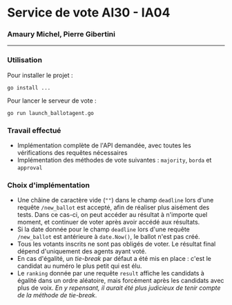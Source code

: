 # Service de vote AI30 - IA04
### Amaury Michel, Pierre Gibertini
***

### Utilisation
Pour installer le projet :
```
go install ...
```

Pour lancer le serveur de vote :
```
go run launch_ballotagent.go 
```

### Travail effectué
- Implémentation complète de l'API demandée, avec toutes les vérifications des requêtes nécessaires
- Implémentation des méthodes de vote suivantes : `majority`, `borda` et `approval`


### Choix d'implémentation
- Une châine de caractère vide (`""`) dans le champ `deadline` lors d'une requête `/new_ballot` est accepté, afin de réaliser plus aisément des tests. Dans ce cas-ci, on peut accéder au résultat à n'importe quel moment, et continuer de voter après avoir accédé aux résultats.
- Si la date donnée pour le champ `deadline` lors d'une requête `/new_ballot` est antérieure à `date.Now()`, le ballot n'est pas créé.
- Tous les votants inscrits ne sont pas obligés de voter. Le résultat final dépend d'uniquement des agents ayant voté.
- En cas d'égalité, un *tie-break* par défaut a été mis en place : c'est le candidat au numéro le plus petit qui est élu.
- Le `ranking` donnée par une requête `result` affiche les candidats à égalité dans un ordre aléatoire, mais forcément après les candidats avec plus de voix. *En y repensant, il aurait été plus judicieux de tenir compte de la méthode de tie-break*.